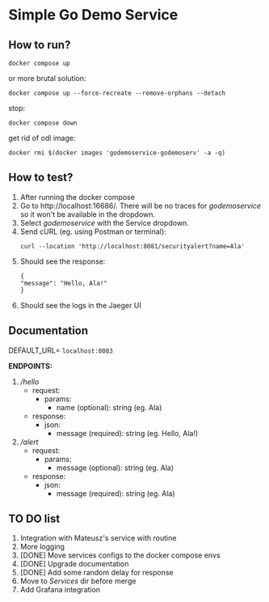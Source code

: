 # Simple Go Demo Service

## How to run?

```shell
docker compose up
```

or more brutal solution:

```shell
docker compose up --force-recreate --remove-orphans --detach
```

stop:

```shell
docker compose down
```

get rid of odl image:
```shell
docker rmi $(docker images 'godemoservice-godemoserv' -a -q)
```

## How to test?

1. After running the docker compose 
2. Go to http://localhost:16686/. There will be no traces for _godemoservice_ so it won't be available in the dropdown.
3. Select _godemoservice_ with the Service dropdown.
4. Send cURL (eg. using Postman or terminal): 
    ```
   curl --location 'http://localhost:8081/securityalert?name=Ala'
   ```
5. Should see the response:
    ```
    {
    "message": "Hello, Ala!"
    }
   ```
6. Should see the logs in the Jaeger UI

## Documentation

DEFAULT_URL= `localhost:8083`

**ENDPOINTS:**

1. _/hello_
    * request:
      * params:
        * name (optional): string (eg. Ala)
    * response:
      * json:
        * message (required): string (eg. Hello, Ala!) 
2. _/alert_
    * request:
        * params:
            * message (optional): string (eg. Ala)
    * response:
        * json:
            * message (required): string (eg. Ala)

## TO DO list

1. Integration with Mateusz's service with routine
2. More logging
3. [DONE] Move services configs to the docker compose envs
4. [DONE] Upgrade documentation
5. [DONE] Add some random delay for response
6. Move to _Services_ dir before merge
7. Add Grafana integration
